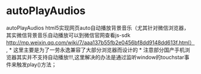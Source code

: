 # autoPlayAudios
autoPlayAudios html5实现网页auto自动播放背景音乐（尤其针对微信浏览器，其实微信背景音乐自动播放可以到微信官网查看js-sdk  http://mp.weixin.qq.com/wiki/7/aaa137b55fb2e0456bf8dd9148dd613f.html）,  * 这里主要是为了一劳永逸兼容了大部分浏览器而设计的  * 注意部分国产手机浏览器其实并不支持自动播放!!!,这里解决的办法是通过监听window的touchstar事件来触发play()方法；
